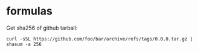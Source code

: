 # formulas

Get sha256 of github tarball:

```
curl -sSL https://github.com/foo/bar/archive/refs/tags/0.0.0.tar.gz | shasum -a 256
```
